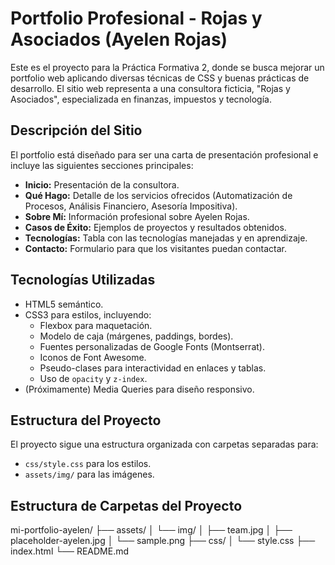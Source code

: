 # Portfolio Profesional - Rojas y Asociados (Ayelen Rojas)

Este es el proyecto para la Práctica Formativa 2, donde se busca mejorar un portfolio web aplicando diversas técnicas de CSS y buenas prácticas de desarrollo.
El sitio web representa a una consultora ficticia, "Rojas y Asociados", especializada en finanzas, impuestos y tecnología.

## Descripción del Sitio

El portfolio está diseñado para ser una carta de presentación profesional e incluye las siguientes secciones principales:

* **Inicio:** Presentación de la consultora.
* **Qué Hago:** Detalle de los servicios ofrecidos (Automatización de Procesos, Análisis Financiero, Asesoría Impositiva).
* **Sobre Mí:** Información profesional sobre Ayelen Rojas.
* **Casos de Éxito:** Ejemplos de proyectos y resultados obtenidos.
* **Tecnologías:** Tabla con las tecnologías manejadas y en aprendizaje.
* **Contacto:** Formulario para que los visitantes puedan contactar.

## Tecnologías Utilizadas

* HTML5 semántico.
* CSS3 para estilos, incluyendo:
    * Flexbox para maquetación.
    * Modelo de caja (márgenes, paddings, bordes).
    * Fuentes personalizadas de Google Fonts (Montserrat).
    * Iconos de Font Awesome.
    * Pseudo-clases para interactividad en enlaces y tablas.
    * Uso de `opacity` y `z-index`.
* (Próximamente) Media Queries para diseño responsivo.

## Estructura del Proyecto

El proyecto sigue una estructura organizada con carpetas separadas para:
* `css/style.css` para los estilos.
* `assets/img/` para las imágenes.

## Estructura de Carpetas del Proyecto

mi-portfolio-ayelen/
├── assets/ 
│   └── img/ 
│       ├── team.jpg 
│       ├── placeholder-ayelen.jpg 
│       └── sample.png 
├── css/ 
│   └── style.css 
├── index.html 
└── README.md 
